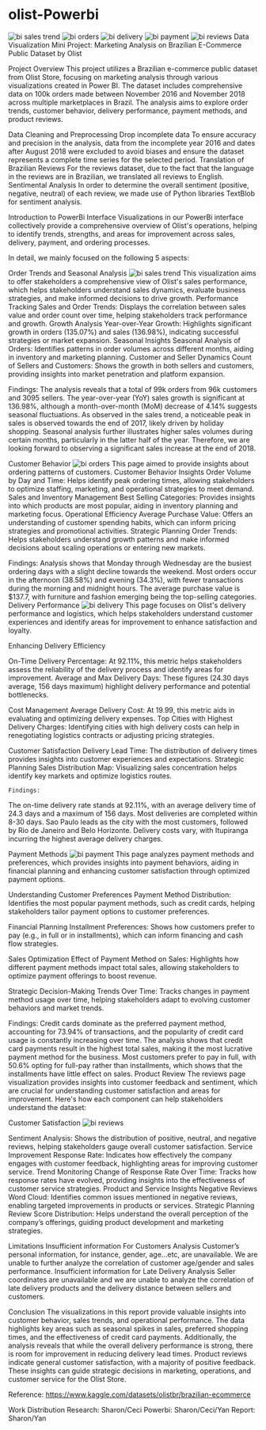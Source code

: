 # olist-Powerbi
![bi sales trend](https://github.com/user-attachments/assets/d7083ed2-9f1f-416a-8467-d21fd906f94a)
![bi orders](https://github.com/user-attachments/assets/2f833d17-835b-483b-b9d0-e130907c8c86)
![bi delivery](https://github.com/user-attachments/assets/89d25584-fe6b-4a3f-8985-4e5f5fe4e7c1)
![bi payment](https://github.com/user-attachments/assets/e876ff08-e993-4b83-af3e-6a09d86d94ae)
![bi reviews](https://github.com/user-attachments/assets/3c2ebbad-51be-4d8f-a696-dc428d1cb8e7)
Data Visualization Mini Project: 
Marketing Analysis on Brazilian E-Commerce Public Dataset by Olist

Project Overview
This project utilizes a Brazilian e-commerce public dataset from Olist Store, focusing on marketing analysis through various visualizations created in Power BI. The dataset includes comprehensive data on 100k orders made between November 2016 and November 2018 across multiple marketplaces in Brazil. The analysis aims to explore order trends, customer behavior, delivery performance, payment methods, and product reviews.

Data Cleaning and Preprocessing
Drop incomplete data
To ensure accuracy and precision in the analysis, data from the incomplete year 2016 and dates after August 2018 were excluded  to avoid biases and ensure the dataset represents a complete time series for the selected period.
Translation of Brazilian  Reviews
For the reviews dataset, due to the fact that the language in the reviews are in Brazilian, we translated all reviews to English.
Sentimental Analysis
In order to determine the overall sentiment (positive, negative, neutral) of each review, we made use of Python libraries  TextBlob for sentiment analysis.

Introduction to PowerBi Interface
Visualizations in our PowerBi interface collectively provide a comprehensive overview of Olist's operations, helping to identify trends, strengths, and areas for improvement across sales, delivery, payment, and ordering processes.

In detail, we mainly focused on the following 5 aspects:

Order Trends and Seasonal Analysis
![bi sales trend](https://github.com/user-attachments/assets/d7083ed2-9f1f-416a-8467-d21fd906f94a)
This visualization aims to offer stakeholders a comprehensive view of Olist's sales performance, which helps stakeholders understand sales dynamics, evaluate business strategies, and make informed decisions to drive growth.
Performance Tracking
Sales and Order Trends: Displays the correlation between sales value and order count over time, helping stakeholders track performance and growth.
Growth Analysis
Year-over-Year Growth: Highlights significant growth in orders (135.07%) and sales (136.98%), indicating successful strategies or market expansion.
Seasonal Insights
Seasonal Analysis of Orders: Identifies patterns in order volumes across different months, aiding in inventory and marketing planning.
Customer and Seller Dynamics
Count of Sellers and Customers: Shows the growth in both sellers and customers, providing insights into market penetration and platform expansion.

Findings:
The analysis reveals that  a total of 99k orders from 96k customers and 3095 sellers. The year-over-year (YoY) sales growth is significant at 136.98%, although a month-over-month (MoM) decrease of 4.14% suggests seasonal fluctuations. 
As observed in the sales trend, a noticeable peak in sales is observed towards the end of 2017, likely driven by holiday shopping. Seasonal analysis further illustrates higher sales volumes during certain months, particularly in the latter half of the year. Therefore, we are looking forward to observing a significant sales increase at the end of 2018. 

Customer Behavior
![bi orders](https://github.com/user-attachments/assets/2f833d17-835b-483b-b9d0-e130907c8c86)
This page aimed to provide insights about ordering patterns of customers.
Customer Behavior Insights
Order Volume by Day and Time: Helps identify peak ordering times, allowing stakeholders to optimize staffing, marketing, and operational strategies to meet demand.
Sales and Inventory Management
Best Selling Categories: Provides insights into which products are most popular, aiding in inventory planning and marketing focus.
Operational Efficiency
Average Purchase Value: Offers an understanding of customer spending habits, which can inform pricing strategies and promotional activities.
Strategic Planning
Order Trends: Helps stakeholders understand growth patterns and make informed decisions about scaling operations or entering new markets.

Findings:
Analysis shows that  Monday through Wednesday are the busiest ordering days with a slight decline towards the weekend. Most orders occur in the afternoon (38.58%) and evening (34.3%), with fewer transactions during the morning and midnight hours. The average purchase value is $137.7, with furniture and fashion emerging being the top-selling categories.
Delivery Performance
![bi delivery](https://github.com/user-attachments/assets/89d25584-fe6b-4a3f-8985-4e5f5fe4e7c1)
This page focuses on Olist's delivery performance and logistics, which helps stakeholders understand customer experiences and identify areas for improvement to enhance satisfaction and loyalty.

Enhancing Delivery Efficiency

On-Time Delivery Percentage: At 92.11%, this metric helps stakeholders assess the reliability of the delivery process and identify areas for improvement.
Average and Max Delivery Days: These figures (24.30 days average, 156 days maximum) highlight delivery performance and potential bottlenecks.

Cost Management
Average Delivery Cost: At 19.99, this metric aids in evaluating and optimizing delivery expenses.
Top Cities with Highest Delivery Charges: Identifying cities with high delivery costs can help in renegotiating logistics contracts or adjusting pricing strategies.

Customer Satisfaction
Delivery Lead Time: The distribution of delivery times provides insights into customer experiences and expectations.
Strategic Planning
Sales Distribution Map: Visualizing sales concentration helps identify key markets and optimize logistics routes.

	Findings:
The on-time delivery rate stands at 92.11%, with an average delivery time of 24.3 days and a maximum of 156 days. Most deliveries are completed within 8-30 days. Sao Paulo leads as the city with the most customers, followed by Rio de Janeiro and Belo Horizonte. Delivery costs vary, with Itupiranga incurring the highest average delivery charges.

Payment Methods
![bi payment](https://github.com/user-attachments/assets/e876ff08-e993-4b83-af3e-6a09d86d94ae)
This page analyzes payment methods and preferences, which provides insights into payment behaviors, aiding in financial planning and enhancing customer satisfaction through optimized payment options.

Understanding Customer Preferences
Payment Method Distribution: Identifies the most popular payment methods, such as credit cards, helping stakeholders tailor payment options to customer preferences.

Financial Planning
Installment Preferences: Shows how customers prefer to pay (e.g., in full or in installments), which can inform financing and cash flow strategies.

Sales Optimization
Effect of Payment Method on Sales: Highlights how different payment methods impact total sales, allowing stakeholders to optimize payment offerings to boost revenue.

Strategic Decision-Making
Trends Over Time: Tracks changes in payment method usage over time, helping stakeholders adapt to evolving customer behaviors and market trends.

Findings:
Credit cards dominate as the preferred payment method, accounting for 73.94% of transactions, and the popularity of credit card usage is constantly increasing over time.
The analysis shows that credit card payments result in the highest total sales, making it the most lucrative payment method for the business.
Most customers prefer to pay in full, with 50.6% opting for full-pay rather than installments, which shows that the installments have little effect on sales.
Product Review
The reviews page visualization provides insights into customer feedback and sentiment, which are crucial for understanding customer satisfaction and areas for improvement. Here's how each component can help stakeholders understand the dataset:

Customer Satisfaction
![bi reviews](https://github.com/user-attachments/assets/3c2ebbad-51be-4d8f-a696-dc428d1cb8e7)

Sentiment Analysis: Shows the distribution of positive, neutral, and negative reviews, helping stakeholders gauge overall customer satisfaction.
Service Improvement
Response Rate: Indicates how effectively the company engages with customer feedback, highlighting areas for improving customer service.
Trend Monitoring
Change of Response Rate Over Time: Tracks how response rates have evolved, providing insights into the effectiveness of customer service strategies.
Product and Service Insights
Negative Reviews Word Cloud: Identifies common issues mentioned in negative reviews, enabling targeted improvements in products or services.
Strategic Planning
Review Score Distribution: Helps understand the overall perception of the company’s offerings, guiding product development and marketing strategies.

Limitations
Insufficient information For Customers Analysis
Customer’s personal information, for instance, gender, age…etc, are unavailable. We are unable to further analyze the correlation of customer age/gender and sales performance.
Insufficient information for Late Delivery Analysis
Seller coordinates are unavailable and we are unable to analyze the correlation of late delivery products and the delivery  distance between sellers and customers.

Conclusion
The visualizations in this report provide valuable insights into customer behavior, sales trends, and operational performance. The data highlights key areas such as seasonal spikes in sales, preferred shopping times, and the effectiveness of credit card payments. Additionally, the analysis reveals that while the overall delivery performance is strong, there is room for improvement in reducing delivery lead times. Product reviews indicate general customer satisfaction, with a majority of positive feedback. These insights can guide strategic decisions in marketing, operations, and customer service for the Olist Store.

Reference:
https://www.kaggle.com/datasets/olistbr/brazilian-ecommerce

Work Distribution
Research: Sharon/Ceci
Powerbi: Sharon/Ceci/Yan
Report: Sharon/Yan

